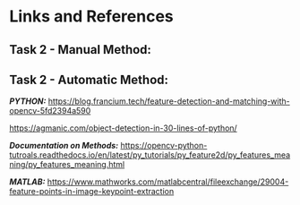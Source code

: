 # Links and References
## Task 2 - Manual Method:



## Task 2 - Automatic Method:

***PYTHON:***
https://blog.francium.tech/feature-detection-and-matching-with-opencv-5fd2394a590

https://agmanic.com/object-detection-in-30-lines-of-python/

***Documentation on Methods:***
https://opencv-python-tutroals.readthedocs.io/en/latest/py_tutorials/py_feature2d/py_features_meaning/py_features_meaning.html

***MATLAB:***
https://www.mathworks.com/matlabcentral/fileexchange/29004-feature-points-in-image-keypoint-extraction

